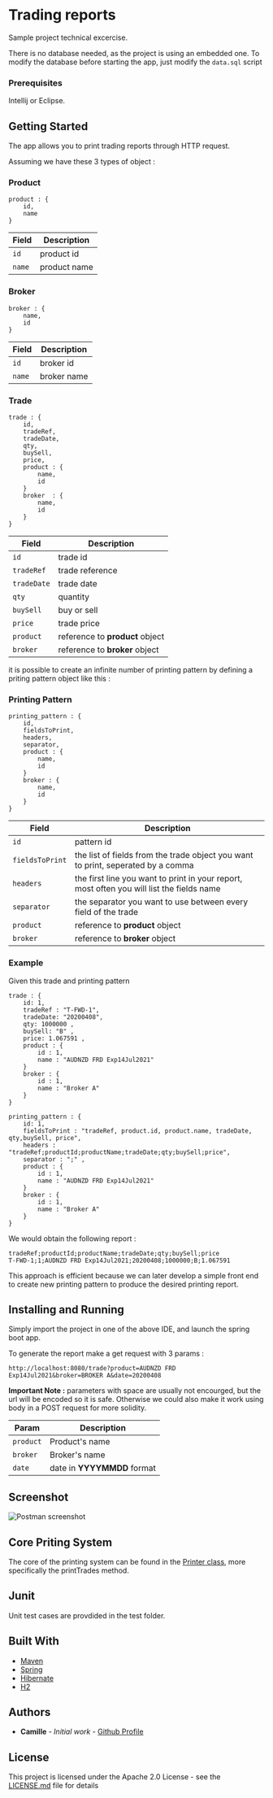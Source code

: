 # Trading reports

Sample project technical excercise.

There is no database needed, as the project is using an embedded one. To modify the database before starting the app, just modify the `data.sql` script

### Prerequisites
Intellij or Eclipse.

## Getting Started

The app allows you to print trading reports through HTTP request.

Assuming we have these 3 types of object  :

### Product
```
product : {
    id,
    name
}
```

| Field | Description |
|---|---|
|`id`  | product id |
|`name`  |  product name

### Broker
```
broker : {
    name, 
    id
}
```
| Field | Description |
|---|---|
|`id`  | broker id |
|`name`  |  broker name

### Trade
```
trade : {
    id,
    tradeRef,
	tradeDate,
	qty,
	buySell,
	price,
    product : {
        name,
        id
    }
    broker  : {
        name, 
        id
    }
}
```

| Field | Description |
|---|---|
|`id`  | trade id<br> |
|`tradeRef`  | trade reference
|`tradeDate`  | trade date<br> |
|`qty`  | quantity
|`buySell`  | buy or sell<br> |
|`price`  | trade price
|`product`  | reference to <b>product</b> object<br> |
|`broker`  | reference to <b>broker</b> object


it is possible to create an infinite number of printing pattern by defining a priting pattern object like this :
### Printing Pattern
```
printing_pattern : {
    id, 
	fieldsToPrint,
	headers,
	separator,
    product : {
        name,
        id
    }
	broker : {
        name, 
        id
    }
}
```

| Field | Description |
|---|---|
|`id`  | pattern id<br> |
|`fieldsToPrint`  | the list of fields from the trade object you want to print, seperated by a comma
|`headers`  | the first line you want to print in your report, most often you will list the fields name<br> |
|`separator`  | the separator you want to use between every field of the trade
|`product`  | reference to <b>product</b> object<br> |
|`broker`  | reference to <b>broker</b> object

### Example
Given this trade and printing pattern 

```
trade : {
    id: 1,
    tradeRef : "T-FWD-1",
	tradeDate: "20200408",
	qty: 1000000 ,
	buySell: "B" ,
	price: 1.067591 ,
    product : {
        id : 1,
        name : "AUDNZD FRD Exp14Jul2021"
    }
    broker : {
        id : 1,
        name : "Broker A"
    }
}
```
```
printing_pattern : {
    id: 1, 
	fieldsToPrint : "tradeRef, product.id, product.name, tradeDate, qty,buySell, price",
	headers : "tradeRef;productId;productName;tradeDate;qty;buySell;price",
	separator : ";" ,
    product : {
        id : 1,
        name : "AUDNZD FRD Exp14Jul2021"
    }
    broker : {
        id : 1,
        name : "Broker A"
    }
}
```

We would obtain the following report : 

```
tradeRef;productId;productName;tradeDate;qty;buySell;price
T-FWD-1;1;AUDNZD FRD Exp14Jul2021;20200408;1000000;B;1.067591
```

This approach is efficient because we can later develop a simple front end to create new printing pattern to produce the desired printing report.


## Installing and Running

Simply import the project in one of the above IDE, and launch the spring boot app.

To generate the report make a get request with 3 params :

```http://localhost:8080/trade?product=AUDNZD FRD Exp14Jul2021&broker=BROKER A&date=20200408```

<b> Important Note :</b> parameters with space are usually not encourged, but the url will be encoded so it is safe. Otherwise we could also make it work using body in a POST request for more solidity.

| Param | Description |
|---|---|
|`product`  | Product's name<br> |
|`broker`  | Broker's name
|`date`  | date in <b>YYYYMMDD</b> format<br> |

## Screenshot
![Postman screenshot](https://i.ibb.co/V2gNHrY/tg.png)



## Core Priting System

The core of the printing system can be found in the [Printer class](./src/main/java/com/example/demo/util/Printer.class), more specifically the printTrades method.

## Junit

Unit test cases are provdided in the test folder.



## Built With

* [Maven](https://maven.apache.org/)
* [Spring](https://spring.io/) 
* [Hibernate](https://hibernate.org/)
* [H2](https://www.h2database.com/html/main.html)

## Authors

* **Camille** - *Initial work* - [Github Profile](https://github.com/Sebajun)

## License

This project is licensed under the Apache 2.0 License - see the [LICENSE.md](LICENSE.md) file for details
